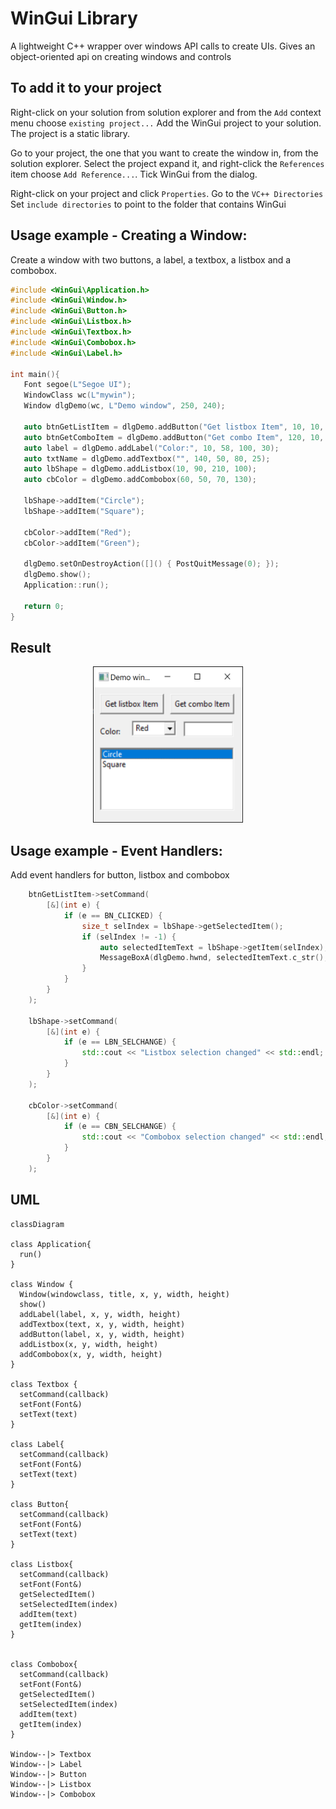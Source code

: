 # WinGui Library
 
 A lightweight C++ wrapper over windows API calls to create UIs.
 Gives an object-oriented api on creating windows and controls
 
## To add it to your project
Right-click on your solution from solution explorer and from the `Add` context menu choose `existing project...`
Add the WinGui project to your solution. The project is a static library.

Go to your project, the one that you want to create the window in, from the solution explorer.
Select the project expand it, and right-click the `References` item
choose `Add Reference...`. Tick WinGui from the dialog.

Right-click on your project and click `Properties`. Go to the `VC++ Directories`
Set `include directories` to point to the folder that contains WinGui

## Usage example - Creating a Window:
Create a window with two buttons, a label, a textbox, a listbox and a combobox.
 ```cpp
#include <WinGui\Application.h>
#include <WinGui\Window.h>
#include <WinGui\Button.h>
#include <WinGui\Listbox.h>
#include <WinGui\Textbox.h>
#include <WinGui\Combobox.h>
#include <WinGui\Label.h>

int main(){
    Font segoe(L"Segoe UI");
    WindowClass wc(L"mywin");
    Window dlgDemo(wc, L"Demo window", 250, 240);

    auto btnGetListItem = dlgDemo.addButton("Get listbox Item", 10, 10, 100, 30);
    auto btnGetComboItem = dlgDemo.addButton("Get combo Item", 120, 10, 100, 30);
    auto label = dlgDemo.addLabel("Color:", 10, 58, 100, 30);
    auto txtName = dlgDemo.addTextbox("", 140, 50, 80, 25);
    auto lbShape = dlgDemo.addListbox(10, 90, 210, 100);
    auto cbColor = dlgDemo.addCombobox(60, 50, 70, 130);

    lbShape->addItem("Circle");
    lbShape->addItem("Square");

    cbColor->addItem("Red");
    cbColor->addItem("Green");
      
    dlgDemo.setOnDestroyAction([]() { PostQuitMessage(0); });
    dlgDemo.show();
    Application::run();
	
	return 0;
}
```

## Result 

<p align="center">
<img src="https://github.com/lefterise/WindowsGUICpp/blob/main/doc/screenshot1.png?raw=true" width="240" height="250"></img>
</p>

## Usage example - Event Handlers:
Add event handlers for button, listbox and combobox

```cpp
    btnGetListItem->setCommand(
        [&](int e) {
            if (e == BN_CLICKED) {
                size_t selIndex = lbShape->getSelectedItem();
                if (selIndex != -1) {
                    auto selectedItemText = lbShape->getItem(selIndex);
                    MessageBoxA(dlgDemo.hwnd, selectedItemText.c_str(), "Information", MB_OK);
                }
            }
        }
    );
    
    lbShape->setCommand(
        [&](int e) {
            if (e == LBN_SELCHANGE) {
                std::cout << "Listbox selection changed" << std::endl;
            }
        }
    );

    cbColor->setCommand(
        [&](int e) {
            if (e == CBN_SELCHANGE) {
                std::cout << "Combobox selection changed" << std::endl;
            }
        }
    );
```

## UML

```mermaid 
classDiagram

class Application{
  run()
}

class Window {
  Window(windowclass, title, x, y, width, height)
  show()
  addLabel(label, x, y, width, height)
  addTextbox(text, x, y, width, height)
  addButton(label, x, y, width, height)
  addListbox(x, y, width, height)
  addCombobox(x, y, width, height)
}

class Textbox {
  setCommand(callback)
  setFont(Font&)
  setText(text)
}

class Label{
  setCommand(callback)
  setFont(Font&)
  setText(text)
}

class Button{
  setCommand(callback)
  setFont(Font&)
  setText(text)
}

class Listbox{
  setCommand(callback)
  setFont(Font&)
  getSelectedItem()
  setSelectedItem(index)  
  addItem(text)
  getItem(index)
}


class Combobox{
  setCommand(callback)
  setFont(Font&)
  getSelectedItem()
  setSelectedItem(index)
  addItem(text)
  getItem(index)
}

Window--|> Textbox
Window--|> Label
Window--|> Button
Window--|> Listbox
Window--|> Combobox
```
